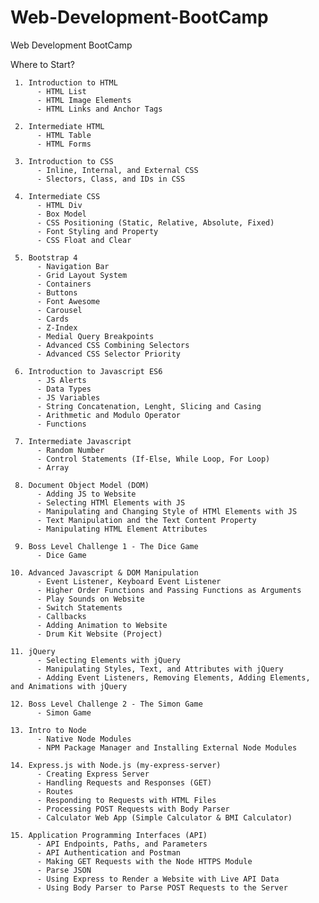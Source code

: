 # Web-Development-BootCamp
Web Development BootCamp


Where to Start? 

     1. Introduction to HTML
          - HTML List
          - HTML Image Elements
          - HTML Links and Anchor Tags
          
     2. Intermediate HTML
          - HTML Table
          - HTML Forms
     
     3. Introduction to CSS
          - Inline, Internal, and External CSS
          - Slectors, Class, and IDs in CSS
          
     4. Intermediate CSS
          - HTML Div
          - Box Model
          - CSS Positioning (Static, Relative, Absolute, Fixed)
          - Font Styling and Property
          - CSS Float and Clear
          
     5. Bootstrap 4
          - Navigation Bar
          - Grid Layout System
          - Containers
          - Buttons
          - Font Awesome
          - Carousel
          - Cards
          - Z-Index
          - Medial Query Breakpoints
          - Advanced CSS Combining Selectors
          - Advanced CSS Selector Priority
          
     6. Introduction to Javascript ES6
          - JS Alerts
          - Data Types
          - JS Variables
          - String Concatenation, Lenght, Slicing and Casing
          - Arithmetic and Modulo Operator
          - Functions
     
     7. Intermediate Javascript
          - Random Number
          - Control Statements (If-Else, While Loop, For Loop)
          - Array
          
     8. Document Object Model (DOM)
          - Adding JS to Website
          - Selecting HTMl Elements with JS
          - Manipulating and Changing Style of HTMl Elements with JS
          - Text Manipulation and the Text Content Property
          - Manipulating HTML Element Attributes
          
     9. Boss Level Challenge 1 - The Dice Game
          - Dice Game
     
    10. Advanced Javascript & DOM Manipulation
          - Event Listener, Keyboard Event Listener
          - Higher Order Functions and Passing Functions as Arguments
          - Play Sounds on Website
          - Switch Statements
          - Callbacks
          - Adding Animation to Website
          - Drum Kit Website (Project)
          
    11. jQuery
          - Selecting Elements with jQuery
          - Manipulating Styles, Text, and Attributes with jQuery
          - Adding Event Listeners, Removing Elements, Adding Elements, and Animations with jQuery
          
    12. Boss Level Challenge 2 - The Simon Game
          - Simon Game
    
    13. Intro to Node
          - Native Node Modules
          - NPM Package Manager and Installing External Node Modules
          
    14. Express.js with Node.js (my-express-server)
          - Creating Express Server
          - Handling Requests and Responses (GET)
          - Routes
          - Responding to Requests with HTML Files
          - Processing POST Requests with Body Parser
          - Calculator Web App (Simple Calculator & BMI Calculator)
    
    15. Application Programming Interfaces (API)
          - API Endpoints, Paths, and Parameters
          - API Authentication and Postman
          - Making GET Requests with the Node HTTPS Module
          - Parse JSON
          - Using Express to Render a Website with Live API Data
          - Using Body Parser to Parse POST Requests to the Server
       
          
          
